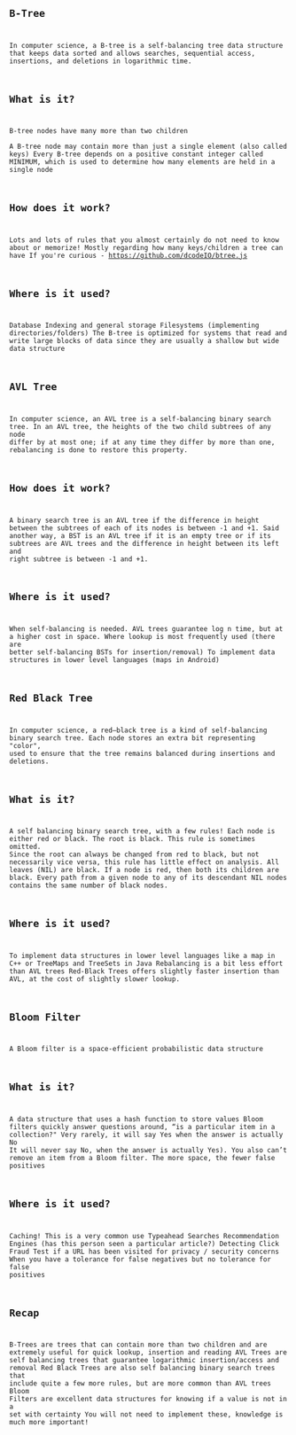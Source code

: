 <code>

## B-Tree
In computer science, a B-tree is a self-balancing tree data structure that keeps data sorted and allows searches, sequential access, insertions, and deletions in logarithmic time.

## What is it?
B-tree nodes have many more than two children  
A B-tree node may contain more than just a single element (also called keys)
Every B-tree depends on a positive constant integer called MINIMUM, which is used to determine how many elements are held in a single node

## How does it work?
Lots and lots of rules that you almost certainly do not need to know about or memorize! Mostly regarding how many keys/children a tree can have
If you're curious - https://github.com/dcodeIO/btree.js

## Where is it used?
Database Indexing and general storage
Filesystems (implementing directories/folders)
The B-tree is optimized for systems that read and write large blocks of data since they are usually a shallow but wide data structure

## AVL Tree
In computer science, an AVL tree is a self-balancing binary search tree.
In an AVL tree, the heights of the two child subtrees of any node differ by at most one; if at any time they differ by more than one, rebalancing is done to restore this property.

## How does it work?
A binary search tree is an AVL tree if the difference in height between the subtrees of each of its nodes is between -1 and +1. Said another way, a BST is an AVL tree if it is an empty tree or if its subtrees are AVL trees and the difference in height between its left and right subtree is between -1 and +1.

## Where is it used?
When self-balancing is needed. AVL trees guarantee log n time, but at a higher cost in space. 
Where lookup is most frequently used (there are better self-balancing BSTs for insertion/removal)
To implement data structures in lower level languages (maps in Android)

## Red Black Tree
In computer science, a red–black tree is a kind of self-balancing binary search tree. Each node stores an extra bit representing "color", used to ensure that the tree remains balanced during insertions and deletions.

## What is it?
A self balancing binary search tree, with a few rules!
    Each node is either red or black.
    The root is black. This rule is sometimes omitted. Since the root can always be changed from red to black, but not necessarily vice versa, this rule has little effect on analysis.
    All leaves (NIL) are black.
    If a node is red, then both its children are black.
    Every path from a given node to any of its descendant NIL nodes contains the same number of black nodes. 

## Where is it used?
To implement data structures in lower level languages like a map in C++ or TreeMaps and TreeSets in Java
Rebalancing is a bit less effort than AVL trees 
Red-Black Trees offers slightly faster insertion than AVL, at the cost of slightly slower lookup.

## Bloom Filter
A Bloom filter is a space-efficient probabilistic data structure

## What is it?
A data structure that uses a hash function to store values
Bloom filters quickly answer questions around, “is a particular item in a collection?"
Very rarely, it will say Yes when the answer is actually No 
It will never say No, when the answer is actually Yes).
You also can’t remove an item from a Bloom filter.
The more space, the fewer false positives

## Where is it used?
Caching! This is a very common use
Typeahead Searches
Recommendation Engines (has this person seen a particular article?)
Detecting Click Fraud
Test if a URL has been visited for privacy / security concerns
When you have a tolerance for false negatives but no tolerance for false positives

## Recap
B-Trees are trees that can contain more than two children and are extremely useful for quick lookup, insertion and reading
AVL Trees are self balancing trees that guarantee logarithmic insertion/access and removal
Red Black Trees are also self balancing binary search trees that include quite a few more rules, but are more common than AVL trees
Bloom Filters are excellent data structures for knowing if a value is not in a set with certainty
You will not need to implement these, knowledge is much more important!

</code>